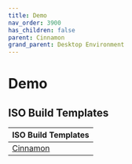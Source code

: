```yaml
---
title: Demo
nav_order: 3900
has_children: false
parent: Cinnamon
grand_parent: Desktop Environment
---
```



# Demo


## ISO Build Templates

| ISO Build Templates |
| --- |
| [Cinnamon](https://github.com/samwhelp/ezarcher-adjustment/tree/main/project/ezarcher-adjustment-system/ezarcher-adjustment-iso-profile/recipe/template/20221030/adjust/Templates/Cinn-20221030) |
